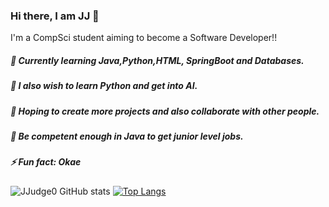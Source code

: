 ### Hi there, I am JJ 👋

<!--
**JJudge0/JJudge0** is a ✨ _special_ ✨ repository because its `README.md` (this file) appears on your GitHub profile.

Here are some ideas to get you started:

- 🔭 I’m currently working on ...
- 🌱 I’m currently learning ...
- 👯 I’m looking to collaborate on ...
- 🤔 I’m looking for help with ...
- 💬 Ask me about ...
- 📫 How to reach me: ...
- 😄 Pronouns: ...
- ⚡ Fun fact: ...
-->

 I'm a CompSci student aiming to become a Software Developer!!
 ##### 🔭 Currently learning Java,Python,HTML, SpringBoot and Databases.
 ##### 🌱 I also wish to learn Python and get into AI.
 ##### 👯 Hoping to create more projects and also collaborate with other people.
 ##### 🥅 Be competent enough in Java to get junior level jobs.
 ##### ⚡ Fun fact: Okae
![JJudge0 GitHub stats](https://github-readme-stats.vercel.app/api?username=JJudge0&show_icons=true&theme=dark)  <!--shows my stats/theme -->
[![Top Langs](https://github-readme-stats.vercel.app/api/top-langs/?username=JJudge0&theme=dark)](https://github.com/JJudge0/github-readme-stats)
 <!--Allows me to pin 6 or more projects to my profile-->

